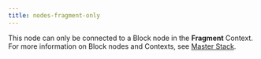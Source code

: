 ```yaml
---
title: nodes-fragment-only
---
```


This node can only be connected to a Block node in the **Fragment** Context. For more information on Block nodes and Contexts, see [Master Stack](Master-Stack.md).
